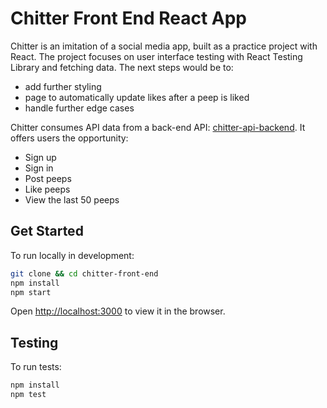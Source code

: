 # Chitter Front End React App

Chitter is an imitation of a social media app, built as a practice project with React. The project focuses on user interface testing with React Testing Library and fetching data. The next steps would be to:
- add further styling
- page to automatically update likes after a peep is liked
- handle further edge cases

Chitter consumes API data from a back-end API: [chitter-api-backend](https://github.com/makersacademy/chitter_api_backend). It offers users the opportunity:

- Sign up
- Sign in
- Post peeps
- Like peeps
- View the last 50 peeps

## Get Started

To run locally in development:
```sh
git clone && cd chitter-front-end
npm install
npm start
```
Open [http://localhost:3000](http://localhost:3000) to view it in the browser.


## Testing

To run tests:
```sh
npm install
npm test
```
